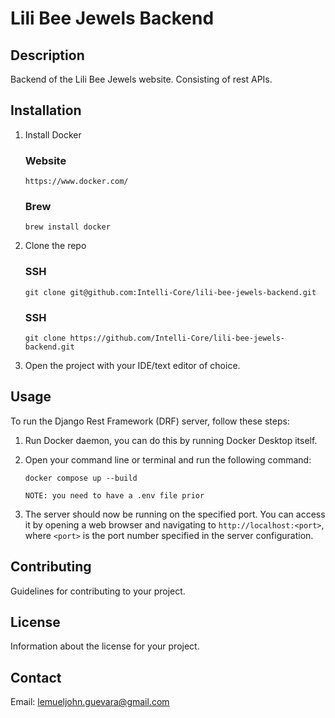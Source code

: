 # Lili Bee Jewels Backend

## Description

Backend of the Lili Bee Jewels website. Consisting of rest APIs.

## Installation
1. Install Docker
   ### Website
   ```
   https://www.docker.com/
   ```
   ### Brew
   ```
   brew install docker
   ```

2. Clone the repo
    ### SSH
    ```
    git clone git@github.com:Intelli-Core/lili-bee-jewels-backend.git
    ```

    ### SSH
    ```
    git clone https://github.com/Intelli-Core/lili-bee-jewels-backend.git
    ```
3. Open the project with your IDE/text editor of choice.

## Usage

To run the Django Rest Framework (DRF) server, follow these steps:
1. Run Docker daemon, you can do this by running Docker Desktop itself.

2. Open your command line or terminal and run the following command:
    ```
    docker compose up --build

    NOTE: you need to have a .env file prior
    ```

3. The server should now be running on the specified port. You can access it by opening a web browser and navigating to `http://localhost:<port>`, where `<port>` is the port number specified in the server configuration.

## Contributing

Guidelines for contributing to your project.

## License

Information about the license for your project.

## Contact
Email: lemueljohn.guevara@gmail.com

